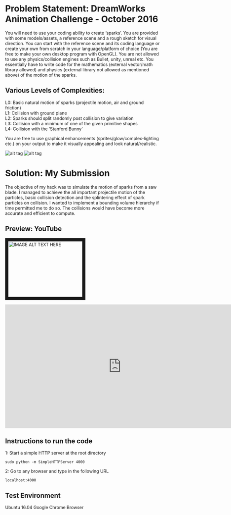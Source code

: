 # Problem Statement: DreamWorks Animation Challenge - October 2016

You will need to use your coding ability to create ‘sparks’. You are provided with some models/assets, a reference scene and a rough sketch for visual direction. You can start with the reference scene and its coding language or create your own from scratch in your language/platform of choice (You are free to make your own desktop program with OpenGL). You are not allowed to use any physics/collision engines such as Bullet, unity, unreal etc. You essentially have to write code for the mathematics (external vector/math library allowed) and physics (external library not allowed as mentioned above) of the motion of the sparks.


## Various Levels of Complexities:

L0: Basic natural motion of sparks (projectile motion, air and ground friction)  
L1: Collision with ground plane  
L2: Sparks should split randomly post collision to give variation  
L3: Collision with a minimum of one of the given primitive shapes  
L4: Collision with the ‘Stanford Bunny’  

You are free to use graphical enhancements (sprites/glow/complex-lighting etc.) on your output to make it visually appealing and look natural/realistic.

![alt tag](https://github.com/usama-ghufran/fx_challenge_hackathon/blob/master/persp.jpg)
![alt tag](https://github.com/usama-ghufran/fx_challenge_hackathon/blob/master/ortho.jpg)

# Solution: My Submission

The objective of my hack was to simulate the motion of sparks from a saw blade. I managed to achieve the all important projectile motion of the particles, basic collision detection and the splintering effect of spark particles on collision. I wanted to implement a bounding volume hierarchy if time permitted me to do so. The collisions would have become more accurate and efficient to compute.

## Preview: YouTube

<a href="https://www.youtube.com/embed/dLn6G82HxNI" target="_blank"><img src="http://img.youtube.com/vi/YOUTUBE_VIDEO_ID_HERE/0.jpg" 
alt="IMAGE ALT TEXT HERE" width="240" height="180" border="10" /></a>

<iframe width="750" height="400" src="https://www.youtube.com/embed/dLn6G82HxNI" frameborder="0" allowfullscreen></iframe>

## Instructions to run the code

1: Start a simple HTTP server at the root directory

```shell
sudo python -m SimpleHTTPServer 4000
```

2: Go to any browser and type in the following URL

```shell
localhost:4000
```

## Test Environment

Ubuntu 16.04
Google Chrome Browser